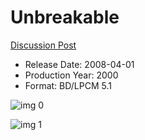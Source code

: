 # Unbreakable

[Discussion Post](https://www.avsforum.com/threads/bass-eq-for-filtered-movies.2995212/post-57421512)

* Release Date: 2008-04-01
* Production Year: 2000
* Format: BD/LPCM 5.1

![img 0](https://i.imgur.com/B9zV3fM.jpg)

![img 1](https://i.imgur.com/PFfkvdJ.jpg)

